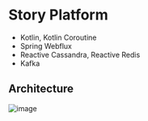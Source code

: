 # Story Platform

- Kotlin, Kotlin Coroutine
- Spring Webflux
- Reactive Cassandra, Reactive Redis
- Kafka

## Architecture

![image](https://user-images.githubusercontent.com/48153675/230638331-3fa4ea23-86fb-4b7b-a86d-bf072c330318.png)
